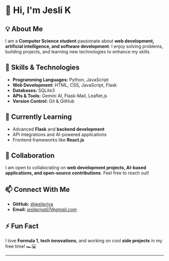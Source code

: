 # 👋 Hi, I'm Jesli K 

## 💡 About Me  
I am a **Computer Science student** passionate about **web development, artificial intelligence, and software development**. I enjoy solving problems, building projects, and learning new technologies to enhance my skills.  

## 🚀 Skills & Technologies  
- **Programming Languages:** Python, JavaScript  
- **Web Development:** HTML, CSS, JavaScript, Flask  
- **Databases:** SQLite3  
- **APIs & Tools:** Gemini AI, Flask-Mail, Leaflet.js  
- **Version Control:** Git & GitHub  

## 🎯 Currently Learning  
- Advanced **Flask** and **backend development**  
- API integrations and AI-powered applications  
- Frontend frameworks like **React.js**  

## 🤝 Collaboration  
I am open to collaborating on **web development projects, AI-based applications, and open-source contributions**. Feel free to reach out!  

## 📫 Connect With Me  
- **GitHub:** [@jeslipriya](https://github.com/jeslipriya)  
- **Email:** *jeslipriya07@gmail.com*  

## ⚡ Fun Fact  
I love **Formula 1**, **tech innovations**, and working on cool **side projects** in my free time! 🏎️💻  

---
